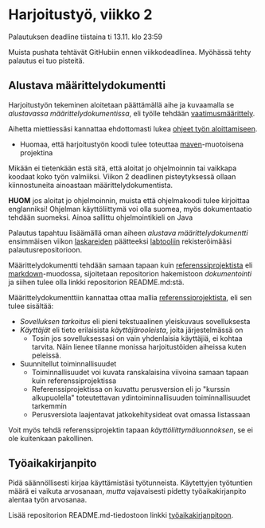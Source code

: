 # Harjoitustyö, viikko 2 

Palautuksen deadline tiistaina ti 13.11. klo 23:59

Muista pushata tehtävät GitHubiin ennen viikkodeadlinea. Myöhässä tehty palautus ei tuo pisteitä.

## Alustava määrittelydokumentti

Harjoitustyön tekeminen aloitetaan päättämällä aihe ja kuvaamalla se _alustavassa määrittelydokumentissa_, eli työlle tehdään [vaatimusmäärittely](https://github.com/mluukkai/Ohjelmistotekniikka2018/blob/master/web/materiaali.md#vaatimusmäärittely).

Aihetta miettiessäsi kannattaa ehdottomasti lukea [ohjeet työn aloittamiseen](https://github.com/mluukkai/Ohjelmistotekniikka2018/blob/master/web/tyon_aloitus.md).
- Huomaa, että harjoitustyön koodi tulee toteuttaa [maven](https://github.com/mluukkai/Ohjelmistotekniikka2018/blob/master/web/tyon_aloitus.md#maven-projektin-luominen)-muotoisena projektina

Mikään ei tietenkään estä sitä, että aloitat jo ohjelmoinnin tai vaikkapa koodaat koko työn valmiiksi. Viikon 2 deadlinen pisteytyksessä ollaan kiinnostuneita ainoastaan määrittelydokumentista.

**HUOM** jos aloitat jo ohjelmoinnin, muista että ohjelmakoodi tulee kirjoittaa englanniksi! Ohjelman käyttöliittymä voi olla suomea, myös dokumentaatio tehdään suomeksi. Ainoa sallittu ohjelmointikieli on Java

Palautus tapahtuu lisäämällä oman aiheen _alustava määrittelydokumentti_ ensimmäisen viikon [laskareiden](https://github.com/mluukkai/Ohjelmistotekniikka2018/blob/master/tehtavat/viikko1.md#labtool) päätteeksi [labtooliin](http://tktl-labtool.herokuapp.com) rekisteröimääsi palautusrepositorioon.

Määrittelydokumentti tehdään samaan tapaan kuin [referenssiprojektista](https://github.com/mluukkai/OtmTodoApp) eli [markdown](https://guides.github.com/features/mastering-markdown/)-muodossa, sijoitetaan repositorion hakemistoon _dokumentointi_ ja siihen tulee olla linkki repositorion README.md:stä.

Määrittelydokumenttiin kannattaa ottaa mallia [referenssiprojektista](https://github.com/mluukkai/OtmTodoApp), eli sen tulee sisältää:

- _Sovelluksen tarkoitus_ eli pieni tekstuaalinen yleiskuvaus sovelluksesta
- _Käyttäjät_ eli tieto erilaisista _käyttäjärooleista_, joita järjestelmässä on
  - Tosin jos sovelluksessasi on vain yhdenlaisia käyttäjiä, ei kohtaa tarvita. Näin lienee tilanne monissa harjoitustöiden aiheissa kuten peleissä.
- Suunnitellut toiminnallisuudet
  - Toiminnallisuudet voi kuvata ranskalaisina viivoina samaan tapaan kuin referenssiprojektissa
  - Referenssiprojektissa on kuvattu perusversion eli jo "kurssin alkupuolella" toteutettavan ydintoiminnallisuuden toiminnallisuudet tarkemmin
  - Perusversiota laajentavat jatkokehitysideat ovat omassa listassaan

Voit myös tehdä referenssiprojektin tapaan _käyttöliittymäluonnoksen_, se ei ole kuitenkaan pakollinen.

## Työaikakirjanpito

Pidä säännöllisesti kirjaa käyttämistäsi työtunneista. Käytettyjen työtuntien määrä ei vaikuta arvosanaan, _mutta_ vajavaisesti pidetty työaikakirjanpito alentaa työn arvosanaa.

Lisää repositorion README.md-tiedostoon linkki [työaikakirjanpitoon](https://github.com/mluukkai/OtmTodoApp/blob/master/dokumentaatio/tuntikirjanpito.md). 
